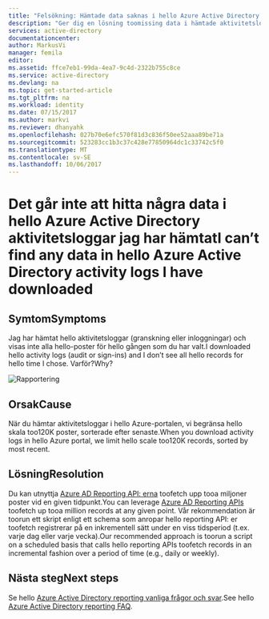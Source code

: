 ```yaml
---
title: "Felsökning: Hämtade data saknas i hello Azure Active Directory aktivitetsloggar | Microsoft Docs"
description: "Ger dig en lösning toomissing data i hämtade aktivitetsloggar för Azure Active Directory."
services: active-directory
documentationcenter: 
author: MarkusVi
manager: femila
editor: 
ms.assetid: ffce7eb1-99da-4ea7-9c4d-2322b755c8ce
ms.service: active-directory
ms.devlang: na
ms.topic: get-started-article
ms.tgt_pltfrm: na
ms.workload: identity
ms.date: 07/15/2017
ms.author: markvi
ms.reviewer: dhanyahk
ms.openlocfilehash: 027b70e6efc570f81d3c836f50ee52aaa89be71a
ms.sourcegitcommit: 523283cc1b3c37c428e77850964dc1c33742c5f0
ms.translationtype: MT
ms.contentlocale: sv-SE
ms.lasthandoff: 10/06/2017
---
```

# <a name="i-cant-find-any-data-in-hello-azure-active-directory-activity-logs-i-have-downloaded"></a><span data-ttu-id="9a190-103">Det går inte att hitta några data i hello Azure Active Directory aktivitetsloggar jag har hämtat</span><span class="sxs-lookup"><span data-stu-id="9a190-103">I can’t find any data in hello Azure Active Directory activity logs I have downloaded</span></span>


## <a name="symptoms"></a><span data-ttu-id="9a190-104">Symtom</span><span class="sxs-lookup"><span data-stu-id="9a190-104">Symptoms</span></span>

<span data-ttu-id="9a190-105">Jag har hämtat hello aktivitetsloggar (granskning eller inloggningar) och visas inte alla hello-poster för hello gången som du har valt.</span><span class="sxs-lookup"><span data-stu-id="9a190-105">I downloaded hello activity logs (audit or sign-ins) and I don’t see all hello records for hello time I chose.</span></span> <span data-ttu-id="9a190-106">Varför?</span><span class="sxs-lookup"><span data-stu-id="9a190-106">Why?</span></span> 

 ![Rapportering](./media/active-directory-reporting-troubleshoot-missing-data-download/01.png)
 

## <a name="cause"></a><span data-ttu-id="9a190-108">Orsak</span><span class="sxs-lookup"><span data-stu-id="9a190-108">Cause</span></span>

<span data-ttu-id="9a190-109">När du hämtar aktivitetsloggar i hello Azure-portalen, vi begränsa hello skala too120K poster, sorterade efter senaste.</span><span class="sxs-lookup"><span data-stu-id="9a190-109">When you download activity logs in hello Azure portal, we limit hello scale too120K records, sorted by most recent.</span></span> 

## <a name="resolution"></a><span data-ttu-id="9a190-110">Lösning</span><span class="sxs-lookup"><span data-stu-id="9a190-110">Resolution</span></span>

<span data-ttu-id="9a190-111">Du kan utnyttja [Azure AD Reporting API: erna](active-directory-reporting-api-getting-started.md) toofetch upp tooa miljoner poster vid en given tidpunkt.</span><span class="sxs-lookup"><span data-stu-id="9a190-111">You can leverage [Azure AD Reporting APIs](active-directory-reporting-api-getting-started.md) toofetch up tooa million records at any given point.</span></span> <span data-ttu-id="9a190-112">Vår rekommendation är toorun ett skript enligt ett schema som anropar hello reporting API: er toofetch registrerar på en inkrementell sätt under en viss tidsperiod (t.ex. varje dag eller varje vecka).</span><span class="sxs-lookup"><span data-stu-id="9a190-112">Our recommended approach is toorun a script on a scheduled basis that calls hello reporting APIs toofetch records in an incremental fashion over a period of time (e.g., daily or weekly).</span></span>

## <a name="next-steps"></a><span data-ttu-id="9a190-113">Nästa steg</span><span class="sxs-lookup"><span data-stu-id="9a190-113">Next steps</span></span>
<span data-ttu-id="9a190-114">Se hello [Azure Active Directory reporting vanliga frågor och svar](active-directory-reporting-faq.md).</span><span class="sxs-lookup"><span data-stu-id="9a190-114">See hello [Azure Active Directory reporting FAQ](active-directory-reporting-faq.md).</span></span>

